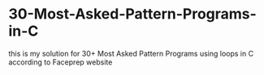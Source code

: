 # 30-Most-Asked-Pattern-Programs-in-C
this is my solution for 30+ Most Asked Pattern Programs using loops  in C according to Faceprep website 
